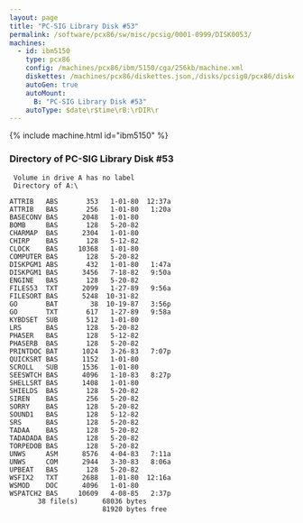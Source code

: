 ```yaml
---
layout: page
title: "PC-SIG Library Disk #53"
permalink: /software/pcx86/sw/misc/pcsig/0001-0999/DISK0053/
machines:
  - id: ibm5150
    type: pcx86
    config: /machines/pcx86/ibm/5150/cga/256kb/machine.xml
    diskettes: /machines/pcx86/diskettes.json,/disks/pcsig0/pcx86/diskettes.json
    autoGen: true
    autoMount:
      B: "PC-SIG Library Disk #53"
    autoType: $date\r$time\rB:\rDIR\r
---
```


{% include machine.html id="ibm5150" %}

### Directory of PC-SIG Library Disk #53

     Volume in drive A has no label
     Directory of A:\

    ATTRIB   ABS       353   1-01-80  12:37a
    ATTRIB   BAS       256   1-01-80   1:20a
    BASECONV BAS      2048   1-01-80
    BOMB     BAS       128   5-20-82
    CHARMAP  BAS      2304   1-01-80
    CHIRP    BAS       128   5-12-82
    CLOCK    BAS     10368   1-01-80
    COMPUTER BAS       128   5-20-82
    DISKPGM1 ABS       432   1-01-80   1:47a
    DISKPGM1 BAS      3456   7-18-82   9:50a
    ENGINE   BAS       128   5-20-82
    FILES53  TXT      2099   1-27-89   9:56a
    FILESORT BAS      5248  10-31-82
    GO       BAT        38  10-19-87   3:56p
    GO       TXT       617   1-27-89   9:58a
    KYBDSET  SUB       512   1-01-80
    LRS      BAS       128   5-20-82
    PHASER   BAS       128   5-12-82
    PHASERB  BAS       128   5-20-82
    PRINTDOC BAT      1024   3-26-83   7:07p
    QUICKSRT BAS      1152   1-01-80
    SCROLL   SUB      1536   1-01-80
    SEESWTCH BAS      4096   1-10-83   8:27p
    SHELLSRT BAS      1408   1-01-80
    SHIELDS  BAS       128   5-20-82
    SIREN    BAS       256   5-20-82
    SORRY    BAS       128   5-20-82
    SOUND1   BAS       128   5-12-82
    SRS      BAS       128   5-20-82
    TADAA    BAS       128   5-20-82
    TADADADA BAS       128   5-20-82
    TORPEDOB BAS       128   5-20-82
    UNWS     ASM      8576   4-04-83   7:11a
    UNWS     COM      2944   3-30-83   8:06a
    UPBEAT   BAS       128   5-20-82
    WSFIX2   TXT      2688   1-01-80  12:16a
    WSMOD    DOC      4096   1-01-80
    WSPATCH2 BAS     10609   4-08-85   2:37p
           38 file(s)      68036 bytes
                           81920 bytes free
